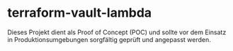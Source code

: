 # terraform-vault-lambda
Dieses Projekt dient als Proof of Concept (POC) und sollte vor dem Einsatz in Produktionsumgebungen sorgfältig geprüft und angepasst werden.
